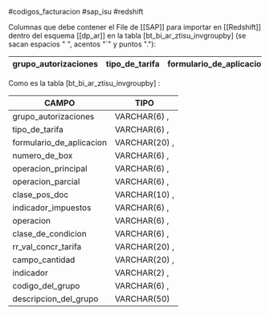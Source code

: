 #codigos_facturacion #sap_isu #redshift 


Columnas que debe contener el File de [[SAP]] para importar en [[Redshift]] dentro del esquema [[dp_ar]] en la tabla [bt_bi_ar_ztisu_invgroupby] (se sacan espacios " ", acentos "´" y puntos "."):

| grupo_autorizaciones | tipo_de_tarifa | formulario_de_aplicacion | numero_de_box | operacion_principal | operacion_parcial | clase_pos_doc | indicador_impuestos | operacion | clase_de_condicion | rr_val_concr_tarifa | campo_cantidad | indicador | codigo_del_grupo | descripcion_del_grupo |     |
| -------------------- | -------------- | ------------------------ | ------------- | ------------------- | ----------------- | ------------- | ------------------- | --------- | ------------------ | ------------------- | -------------- | --------- | ---------------- | --------------------- | --- |

Como es la tabla [bt_bi_ar_ztisu_invgroupby] :

| **CAMPO**                | **TIPO**      |
| ------------------------ | ------------- |
| grupo_autorizaciones     | VARCHAR(6) ,  |
| tipo_de_tarifa           | VARCHAR(6) ,  |
| formulario_de_aplicacion | VARCHAR(20) , |
| numero_de_box            | VARCHAR(6) ,  |
| operacion_principal      | VARCHAR(6) ,  |
| operacion_parcial        | VARCHAR(6) ,  |
| clase_pos_doc            | VARCHAR(10) , |
| indicador_impuestos      | VARCHAR(6) ,  |
| operacion                | VARCHAR(6) ,  |
| clase_de_condicion       | VARCHAR(6) ,  |
| rr_val_concr_tarifa      | VARCHAR(20) , |
| campo_cantidad           | VARCHAR(20) , |
| indicador                | VARCHAR(2) ,  |
| codigo_del_grupo         | VARCHAR(6) ,  |
| descripcion_del_grupo    | VARCHAR(50)   |

